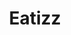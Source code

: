 ---
title: Eatizz
description: Design web
resume:
  titre: Eatizz
  court: Design web
identifiant:
slug:
ordre: 14
image: /img/eatizz-design-web.jpg
i18n: fr
portfolios:
  - Design
link:
  external: true
  url: https://www.eatizz.com
---